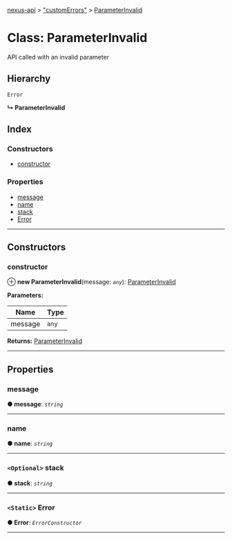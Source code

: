 [nexus-api](../README.md) > ["customErrors"](../modules/_customerrors_.md) > [ParameterInvalid](../classes/_customerrors_.parameterinvalid.md)

# Class: ParameterInvalid

API called with an invalid parameter

## Hierarchy

 `Error`

**↳ ParameterInvalid**

## Index

### Constructors

* [constructor](_customerrors_.parameterinvalid.md#constructor)

### Properties

* [message](_customerrors_.parameterinvalid.md#message)
* [name](_customerrors_.parameterinvalid.md#name)
* [stack](_customerrors_.parameterinvalid.md#stack)
* [Error](_customerrors_.parameterinvalid.md#error)

---

## Constructors

<a id="constructor"></a>

###  constructor

⊕ **new ParameterInvalid**(message: *`any`*): [ParameterInvalid](_customerrors_.parameterinvalid.md)

**Parameters:**

| Name | Type |
| ------ | ------ |
| message | `any` |

**Returns:** [ParameterInvalid](_customerrors_.parameterinvalid.md)

___

## Properties

<a id="message"></a>

###  message

**● message**: *`string`*

___
<a id="name"></a>

###  name

**● name**: *`string`*

___
<a id="stack"></a>

### `<Optional>` stack

**● stack**: *`string`*

___
<a id="error"></a>

### `<Static>` Error

**● Error**: *`ErrorConstructor`*

___

